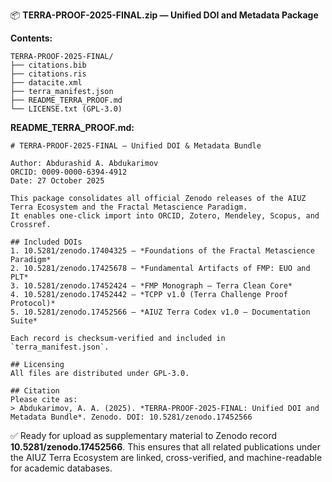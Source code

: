 📦 **TERRA-PROOF-2025-FINAL.zip — Unified DOI and Metadata Package**

**Contents:**

```
TERRA-PROOF-2025-FINAL/
├── citations.bib
├── citations.ris
├── datacite.xml
├── terra_manifest.json
├── README_TERRA_PROOF.md
└── LICENSE.txt (GPL-3.0)
```

**README\_TERRA\_PROOF.md:**

```
# TERRA-PROOF-2025-FINAL — Unified DOI & Metadata Bundle

Author: Abdurashid A. Abdukarimov  
ORCID: 0009-0000-6394-4912  
Date: 27 October 2025  

This package consolidates all official Zenodo releases of the AIUZ Terra Ecosystem and the Fractal Metascience Paradigm.
It enables one-click import into ORCID, Zotero, Mendeley, Scopus, and Crossref.

## Included DOIs
1. 10.5281/zenodo.17404325 — *Foundations of the Fractal Metascience Paradigm*
2. 10.5281/zenodo.17425678 — *Fundamental Artifacts of FMP: EUO and PLT*
3. 10.5281/zenodo.17452424 — *FMP Monograph — Terra Clean Core*
4. 10.5281/zenodo.17452442 — *TCPP v1.0 (Terra Challenge Proof Protocol)*
5. 10.5281/zenodo.17452566 — *AIUZ Terra Codex v1.0 — Documentation Suite*

Each record is checksum-verified and included in `terra_manifest.json`.

## Licensing
All files are distributed under GPL-3.0.

## Citation
Please cite as:
> Abdukarimov, A. A. (2025). *TERRA-PROOF-2025-FINAL: Unified DOI and Metadata Bundle*. Zenodo. DOI: 10.5281/zenodo.17452566
```

✅ Ready for upload as supplementary material to Zenodo record **10.5281/zenodo.17452566**. This ensures that all related publications under the AIUZ Terra Ecosystem are linked, cross-verified, and machine-readable for academic databases.

